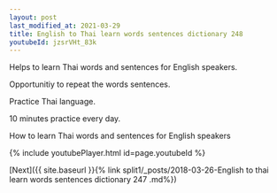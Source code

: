 ```yaml
---
layout: post
last_modified_at: 2021-03-29
title: English to Thai learn words sentences dictionary 248 
youtubeId: jzsrVHt_83k
---
```

 
 
Helps to learn Thai words and sentences for English speakers.

Opportunitiy to repeat the words sentences. 

Practice Thai language. 
 
10 minutes practice every day. 
 
How to learn Thai words and sentences for English speakers 
 
{% include youtubePlayer.html id=page.youtubeId %}
 
 
[Next]({{ site.baseurl }}{% link  split1/_posts/2018-03-26-English to thai learn words sentences dictionary 247 .md%})
 
